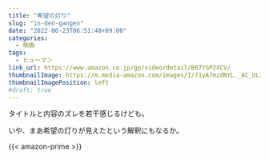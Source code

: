 ```yaml
---
title: "希望の灯り"
slug: "in-den-gangen"
date: "2022-06-23T06:51:48+09:00"
categories:
  - 映画
tags:
  - ヒューマン
link_url: https://www.amazon.co.jp/gp/video/detail/B07YGP2XCV/
thumbnailImage: https://m.media-amazon.com/images/I/71yA7mzdNYL._AC_UL320_.jpg
thumbnailImagePosition: left
#draft: true
---
```

タイトルと内容のズレを若干感じるけども。
<!--more-->
いや、まあ希望の灯りが見えたという解釈にもなるか。

{{< amazon-prime >}}
